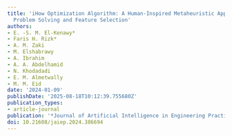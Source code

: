 ```yaml
---
title: 'iHow Optimization Algorithm: A Human-Inspired Metaheuristic Approach for Complex
  Problem Solving and Feature Selection'
authors:
- E. -S. M. El-Kenawy*
- Faris H. Rizk*
- A. M. Zaki
- M. Elshabrawy
- A. Ibrahim
- A. A. Abdelhamid
- N. Khodadadi
- E. M. Almetwally
- M. M. Eid
date: '2024-01-09'
publishDate: '2025-08-18T10:12:39.755680Z'
publication_types:
- article-journal
publication: '*Journal of Artificial Intelligence in Engineering Practice*'
doi: 10.21608/jaiep.2024.386694
---
```

